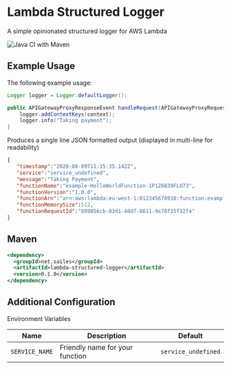 # Lambda Structured Logger
A simple opinionated structured logger for AWS Lambda

![Java CI with Maven](https://github.com/marksailes/lambda-structured-logger/workflows/Java%20CI%20with%20Maven/badge.svg)

## Example Usage

The following example usage:

```java
Logger logger = Logger.defaultLogger();

public APIGatewayProxyResponseEvent handleRequest(APIGatewayProxyRequestEvent event, Context context) {
    logger.addContextKeys(context);
    logger.info("Taking payment");
}
```

Produces a single line JSON formatted output (displayed in multi-line for readability)

```json
{
   "timestamp":"2020-08-09T11:15:35.142Z",
   "service":"service_undefined",
   "message":"Taking Payment",
   "functionName":"example-HelloWorldFunction-1P1Z6B39FLU73",
   "functionVersion":"1.0.0",
   "functionArn":"arn:aws:lambda:eu-west-1:012345678910:function:example-HelloWorldFunction-1P1Z6B39FLU73",
   "functionMemorySize":512,
   "functionRequestId":"899856cb-83d1-40d7-8611-9e78f15f32f4"
}
```

## Maven

```xml
<dependency>
  <groupId>net.sailes</groupId>
  <artifactId>lambda-structured-logger</artifactId>
  <version>0.1.0</version>
</dependency>
```

## Additional Configuration

Environment Variables

| Name | Description | Default |
|------|-------------|---------|
| `SERVICE_NAME` | Friendly name for your function | `service_undefined` | 